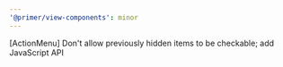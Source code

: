 ```yaml
---
'@primer/view-components': minor
---
```


[ActionMenu] Don't allow previously hidden items to be checkable; add JavaScript API
